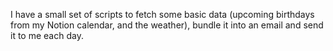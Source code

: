 I have a small set of scripts to fetch some basic data (upcoming birthdays from my Notion calendar, and the weather), bundle it into an email and send it to me each day.